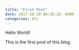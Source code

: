 ```yaml
---
title: "First Post"
date: 2017-10-20 08:26:28 -0400
categories: Etc
---
```


Hello World!

This is the first post of this blog.
